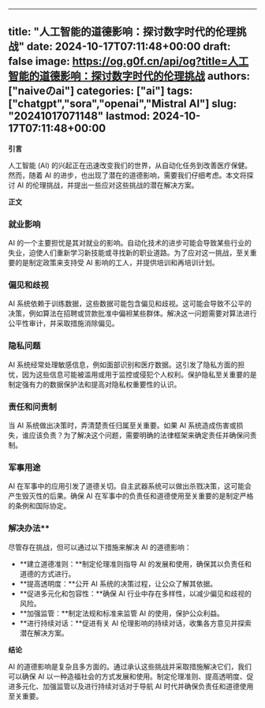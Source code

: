 
---
title: "人工智能的道德影响：探讨数字时代的伦理挑战"
date: 2024-10-17T07:11:48+00:00
draft: false
image: https://og.g0f.cn/api/og?title=人工智能的道德影响：探讨数字时代的伦理挑战
authors: ["naiveのai"]
categories: ["ai"]
tags: ["chatgpt","sora","openai","Mistral AI"]
slug: "20241017071148"
lastmod: 2024-10-17T07:11:48+00:00
---
**引言**

人工智能 (AI) 的兴起正在迅速改变我们的世界，从自动化任务到改善医疗保健。然而，随着 AI 的进步，也出现了潜在的道德影响，需要我们仔细考虑。本文将探讨 AI 的伦理挑战，并提出一些应对这些挑战的潜在解决方案。

**正文**

### 就业影响

AI 的一个主要担忧是其对就业的影响。自动化技术的进步可能会导致某些行业的失业，迫使人们重新学习新技能或寻找新的职业道路。为了应对这一挑战，至关重要的是制定政策来支持受 AI 影响的工人，并提供培训和再培训计划。

### 偏见和歧视

AI 系统依赖于训练数据，这些数据可能包含偏见和歧视。这可能会导致不公平的决策，例如算法在招聘或贷款批准中偏袒某些群体。解决这一问题需要对算法进行公平性审计，并采取措施消除偏见。

### 隐私问题

AI 系统经常处理敏感信息，例如面部识别和医疗数据。这引发了隐私方面的担忧，因为这些信息可能被滥用或用于监控或侵犯个人权利。保护隐私至关重要的是制定强有力的数据保护法和提高对隐私权重要性的认识。

### 责任和问责制

当 AI 系统做出决策时，弄清楚责任归属至关重要。如果 AI 系统造成伤害或损失，谁应该负责？为了解决这个问题，需要明确的法律框架来确定责任并确保问责制。

### 军事用途

AI 在军事中的应用引发了道德关切。自主武器系统可以做出杀戮决策，这可能会产生毁灭性的后果。确保 AI 在军事中的负责任和道德使用至关重要的是制定严格的条例和国际协定。

### 解决办法**

尽管存在挑战，但可以通过以下措施来解决 AI 的道德影响：

* **建立道德准则：**制定伦理准则指导 AI 的发展和使用，确保其以负责任和道德的方式进行。
* **提高透明度：**公开 AI 系统的决策过程，让公众了解其依据。
* **促进多元化和包容性：**确保 AI 行业中存在多样性，以减少偏见和歧视的风险。
* **加强监管：**制定法规和标准来监管 AI 的使用，保护公众利益。
* **进行持续对话：**促进有关 AI 伦理影响的持续对话，收集各方意见并探索潜在解决方案。

**结论**

AI 的道德影响是复杂且多方面的。通过承认这些挑战并采取措施解决它们，我们可以确保 AI 以一种造福社会的方式发展和使用。制定伦理准则、提高透明度、促进多元化、加强监管以及进行持续对话对于导航 AI 时代并确保负责任和道德使用至关重要。